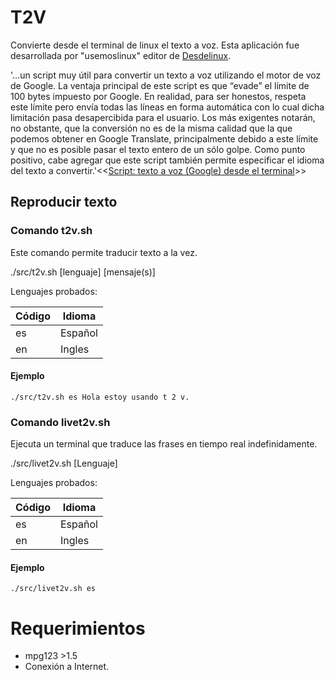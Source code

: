 T2V
===

Convierte desde el terminal de linux el texto a voz. Esta aplicación fue desarrollada por "usemoslinux" editor de [Desdelinux](http://blog.desdelinux.net/).

'...un script muy útil para convertir un texto a voz utilizando el motor de voz de Google. La ventaja principal de este script es que “evade” el límite de 100 bytes impuesto por Google. En realidad, para ser honestos, respeta este límite pero envía todas las líneas en forma automática con lo cual dicha limitación pasa desapercibida para el usuario. Los más exigentes notarán, no obstante, que la conversión no es de la misma calidad que la que podemos obtener en Google Translate, principalmente debido a este límite y que no es posible pasar el texto entero de un sólo golpe. Como punto positivo, cabe agregar que este script también permite especificar el idioma del texto a convertir.'<<[Script: texto a voz (Google) desde el terminal](http://blog.desdelinux.net/script-texto-voz-google-desde-el-terminal/)>>

Reproducir texto
----------------

### Comando t2v.sh

Este comando permite traducir texto a la vez.

./src/t2v.sh [lenguaje] [mensaje(s)]

Lenguajes probados:

| Código  | Idioma  |
|---------|---------|
| es      | Español |
| en      | Ingles  |

#### Ejemplo

```
./src/t2v.sh es Hola estoy usando t 2 v.
```

### Comando livet2v.sh

Ejecuta un terminal que traduce las frases en tiempo real indefinidamente.

./src/livet2v.sh [Lenguaje]

Lenguajes probados:

| Código  | Idioma  |
|---------|---------|
| es      | Español |
| en      | Ingles  |

#### Ejemplo

```
./src/livet2v.sh es
```

Requerimientos
==============

 - mpg123 >1.5
 - Conexión a Internet.

